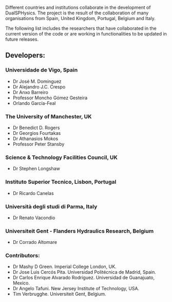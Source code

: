 Different countries and institutions collaborate in the development of DualSPHysics. The project is the result of the collaboration of many organisations from Spain, United Kingdom, Portugal, Belgium and Italy.

The following list includes the researchers that have collaborated in the current version
of the code or are working in functionalities to be updated in future releases.

## Developers:
### Universidade de Vigo, Spain
* Dr José M. Domínguez
* Dr Alejandro J.C. Crespo
* Dr Anxo Barreiro
* Professor Moncho Gómez Gesteira
* Orlando García-Feal

### The University of Manchester, UK
* Dr Benedict D. Rogers
* Dr Georgios Fourtakas
* Dr Athanasios Mokos
* Professor Peter Stansby

### Science & Technology Facilities Council, UK
* Dr Stephen Longshaw

### Instituto Superior Tecnico, Lisbon, Portugal
* Dr Ricardo Canelas

### Università degli studi di Parma, Italy
* Dr Renato Vacondio

### Universiteit Gent - Flanders Hydraulics Research, Belgium
* Dr Corrado Altomare

### Contributors:
* Dr Mashy D Green. Imperial College London, UK. 
* Dr Jose Luis Cercós Pita. Universidad Politécnica de Madrid, Spain. 
* Dr Carlos Enrique Alvarado Rodríguez. Universidad de Guanajuato, Mexico. 
* Dr Angelo Tafuni. New Jersey Institute of Technology, USA. 
* Tim Verbrugghe. Universiteit Gent, Belgium. 